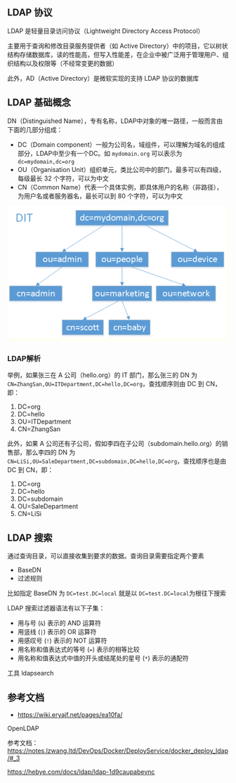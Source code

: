 ## LDAP 协议

LDAP 是轻量目录访问协议（Lightweight Directory Access Protocol）

主要用于查询和修改目录服务提供者（如 Active Directory）中的项目，它以树状结构存储数据库，读的性能高，但写入性能差，在企业中被广泛用于管理用户、组织结构以及权限等（不经常变更的数据）

此外，AD（Active Directory）是微软实现的支持 LDAP 协议的数据库

## LDAP 基础概念

DN（Distinguished Name），专有名称，LDAP中对象的唯一路径，一般而言由下面的几部分组成：

- DC（Domain component）一般为公司名，域组件，可以理解为域名的组成部分，LDAP中至少有一个DC。如 `mydomain.org` 可以表示为 `dc=mydomain,dc=org`
- OU（Organisation Unit）组织单元，类比公司中的部门，最多可以有四级，每级最长 32 个字符，可以为中文
- CN（Common Name）代表一个具体实例，即具体用户的名称（非路径），为用户名或者服务器名，最长可以到 80 个字符，可以为中文

![img](./.assets/LDAP简介/dit.png)

### LDAP解析

举例，如果张三在 A 公司（hello.org）的 IT 部门，那么张三的 DN 为`CN=ZhangSan,OU=ITDepartment,DC=hello,DC=org`，查找顺序则由 DC 到 CN，即：

1. DC=org
2. DC=hello
3. OU=ITDepartment
4. CN=ZhangSan

此外，如果 A 公司还有子公司，假如李四在子公司（subdomain.hello.org）的销售部，那么李四的 DN 为`CN=LiSi,OU=SaleDepartment,DC=subdomain,DC=hello,DC=org`，查找顺序也是由 DC 到 CN，即：

1. DC=org
2. DC=hello
3. DC=subdomain
4. OU=SaleDepartment
5. CN=LiSi

## LDAP 搜索

通过查询目录，可以直接收集到要求的数据。查询目录需要指定两个要素

- BaseDN
- 过滤规则

比如指定 BaseDN 为 `DC=test.DC=local` 就是以 `DC=test.DC=local`为根往下搜索

LDAP 搜索过滤器语法有以下子集：

- 用与号 (`&`) 表示的 AND 运算符
- 用竖线 (`|`) 表示的 OR 运算符
- 用感叹号 (`!`) 表示的 NOT 运算符
- 用名称和值表达式的等号 (`=`) 表示的相等比较
- 用名称和值表达式中值的开头或结尾处的星号 (`*`) 表示的通配符

工具 ldapsearch

## 参考文档

- <https://wiki.eryajf.net/pages/ea10fa/>

OpenLDAP

参考文档：<https://notes.lzwang.ltd/DevOps/Docker/DeployService/docker_deploy_ldap/#_3>

<https://hebye.com/docs/ldap/ldap-1d9caupabevnc>